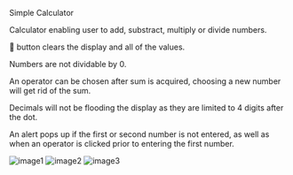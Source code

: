 Simple Calculator 

Calculator enabling user to add, substract, multiply or divide numbers.

🤎 button clears the display and all of the values.

Numbers are not dividable by 0. 

An operator can be chosen after sum is acquired, choosing a new number will get rid of the sum. 

Decimals will not be flooding the display as they are limited to 4 digits after the dot.

An alert pops up if the first or second number is not entered, as well as when an operator is clicked prior to entering the first number.


![image1](/calculator-top/img/img1.png) 
![image2](/calculator-top/img/img2.png) 
![image3](/calculator-top/img/img3.png) 